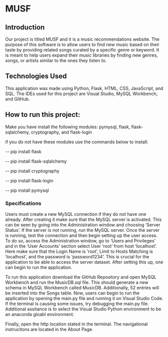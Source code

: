 # MUSF

## Introduction
Our project is titled MUSF and it is a music recommendations website. The purpose of this software is to allow users to find new music based on their taste by providing related songs curated by a specific genre or keyword. It is meant to help users expand their music libraries by finding new genres, songs, or artists similar to the ones they listen to.

## Technologies Used
This application was made using Python, Flask, HTML, CSS, JavaScript, and SQL. The IDEs used for this project are Visual Studio, MySQL Workbench, and GitHub. 

## How to run this project:
Make you have install the following modules: pymysql, flask, flask-sqlalchemy, cryptography, and flask-login

if you do not have these modules use the commands below to install:

-- pip install flask

-- pip install flask-sqlalchemy

-- pip install cryptography

-- pip install flask-login

-- pip install pymysql

### Specifications
Users must create a new MySQL connection if they do not have one already. After creating it make sure that the MySQL server is activated. This can be seen by going into the Administration window and choosing ‘Server Status’. If the server is not running, run the MySQL server. Once the server is running, test the connection and then begin setting up the user access. To do so, access the Administration window, go to ‘Users and Privileges’ and in the ‘User Accounts’ section select User ‘root’ from host ‘localhost’. Here make sure that the Login Name is ‘root’, Limit to Hosts Matching is ‘localhost’, and the password is ‘password1234’. This is crucial for the application to be able to access the server dataset. After setting this up, one can begin to run the application.

To run this application download the GitHub Repository and open MySQL Workbench and run the MusicDB.sql file. This should generate a new schema in MySQL Workbench called MusicDB. Additionally, 52 entries will be inserted into the Songs table. Now, users can begin to run the application by opening the main.py file and running it on Visual Studio Code. If the terminal is causing some issues, try debugging the main.py file. Additional assitance is to select the Visual Studio Python environment to be an anaconda gloabl environment.

Finally, open the http location stated in the terminal. The navigational instrucitons are located in the About Page.
